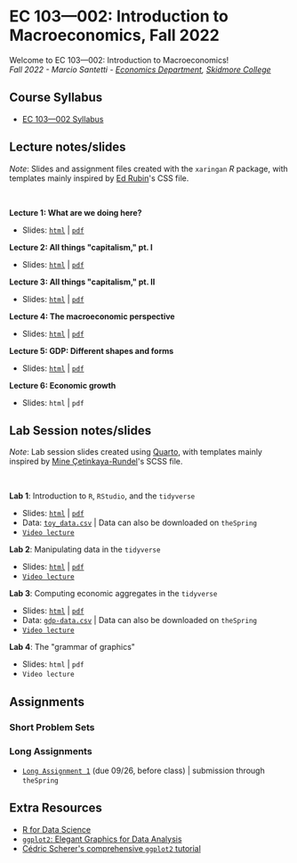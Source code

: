 # EC 103&mdash;002: Introduction to Macroeconomics, Fall 2022

Welcome to EC 103&mdash;002: Introduction to Macroeconomics!<br>
*Fall 2022 - Marcio Santetti - [Economics Department](https://www.skidmore.edu/economics/), [Skidmore College](https://www.skidmore.edu/)*


## Course Syllabus

  - [EC 103&mdash;002 Syllabus](https://raw.githack.com/marciosantetti/ec103-fall22/main/syllabus/ec103-syllabus-f22.pdf)


## Lecture notes/slides

*Note*: Slides and assignment files created with the `xaringan` *R* package, with templates mainly inspired by [Ed Rubin](https://github.com/edrubin)'s CSS file.

<br>

**Lecture 1: What are we doing here?**

  - Slides: [`html`](https://raw.githack.com/marciosantetti/ec103-fall22/main/lectures/001-capitalism/000-why-are-we-here.html) | [`pdf`](https://raw.githack.com/marciosantetti/ec103-fall22/main/lectures/001-capitalism/000-why-are-we-here.pdf)
  
**Lecture 2: All things "capitalism," pt. I**

  - Slides: [`html`](https://raw.githack.com/marciosantetti/ec103-fall22/main/lectures/001-capitalism/001-capitalism.html) | [`pdf`](https://raw.githack.com/marciosantetti/ec103-fall22/main/lectures/001-capitalism/001-capitalism.pdf)


**Lecture 3: All things "capitalism," pt. II**

  - Slides: [`html`](https://raw.githack.com/marciosantetti/ec103-fall22/main/lectures/002-technology/001-capitalism-2.html) | [`pdf`](https://raw.githack.com/marciosantetti/ec103-fall22/main/lectures/002-technology/001-capitalism-2.pdf)
 
  
**Lecture 4: The macroeconomic perspective**

  - Slides: [`html`](https://raw.githack.com/marciosantetti/ec103-fall22/main/lectures/003-macro-perspective/003-macro-perspective.html) | [`pdf`](https://raw.githack.com/marciosantetti/ec103-fall22/main/lectures/003-macro-perspective/003-macro-perspective.pdf)
  
**Lecture 5: GDP: Different shapes and forms**

  - Slides: [`html`](https://raw.githack.com/marciosantetti/ec103-fall22/main/lectures/003-macro-perspective/004-gdp.html) | [`pdf`](https://raw.githack.com/marciosantetti/ec103-fall22/main/lectures/003-macro-perspective/004-gdp.pdf)
  
  
 **Lecture 6: Economic growth**

  - Slides: `html` | `pdf`


## Lab Session notes/slides

*Note*: Lab session slides created using [Quarto](https://quarto.org/), with templates mainly inspired by [Mine Çetinkaya-Rundel](https://mine-cr.com/)'s SCSS file.

<br>

**Lab 1**: Introduction to `R`, `RStudio`, and the `tidyverse`

  - Slides: [`html`](https://raw.githack.com/marciosantetti/ec103-fall22/main/lab/001-tidyverse/001-tidyverse.html) | [`pdf`](https://raw.githack.com/marciosantetti/ec103-fall22/main/lab/001-tidyverse/001-tidyverse.pdf)
  - Data: [`toy_data.csv`](https://raw.githack.com/marciosantetti/ec103-fall22/main/lab/001-tidyverse/toy_data.csv) | Data can also be downloaded on `theSpring`
  - [`Video lecture`](https://youtu.be/SCOCBd1t7Ew)
  
 **Lab 2**: Manipulating data in the `tidyverse`
 
  - Slides: [`html`](https://raw.githack.com/marciosantetti/ec103-fall22/main/lab/002-data-manipulation/002-data-manipulation.html) | [`pdf`](https://raw.githack.com/marciosantetti/ec103-fall22/main/lab/002-data-manipulation/002-data-manipulation.pdf)
  - [`Video lecture`](https://youtu.be/h8em0bYRgvY)

**Lab 3**: Computing economic aggregates in the `tidyverse`

  - Slides: [`html`](https://raw.githack.com/marciosantetti/ec103-fall22/main/lab/003-data-manipulation-2/003-data-manipulation-2.html) | [`pdf`](https://raw.githack.com/marciosantetti/ec103-fall22/main/lab/003-data-manipulation-2/003-data-manipulation-2.pdf)
  - Data: [`gdp-data.csv`](https://raw.githack.com/marciosantetti/ec103-fall22/main/lab/003-data-manipulation-2/gdp-data.csv) | Data can also be downloaded on `theSpring`
  - [`Video lecture`](https://youtu.be/z5ON3xXREiA)

**Lab 4**: The "grammar of graphics"
  
   - Slides: `html` | `pdf`
   - `Video lecture`

## Assignments



### Short Problem Sets



### Long Assignments

  - [`Long Assignment 1`](https://raw.githack.com/marciosantetti/ec103-fall22/main/long-assignments/long-1-f22.pdf) (due 09/26, before class) | submission through `theSpring`



## Extra Resources

- [R for Data Science](https://r4ds.had.co.nz/)
- [`ggplot2`: Elegant Graphics for Data Analysis](https://ggplot2-book.org/index.html)
- [Cédric Scherer's comprehensive `ggplot2` tutorial](https://www.cedricscherer.com/2019/08/05/a-ggplot2-tutorial-for-beautiful-plotting-in-r/)


